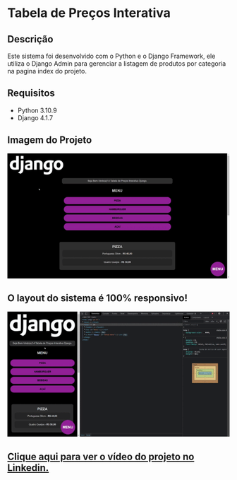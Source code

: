 # Tabela de Preços Interativa

## Descrição
<p>
Este sistema foi desenvolvido com o Python e o Django Framework, ele utiliza o Django Admin para gerenciar a 
listagem de produtos por categoria na pagina index do projeto. 
</p>

## Requisitos

 - Python 3.10.9
 - Django 4.1.7

## Imagem do Projeto

<img src="./img_readme/index.gif">

## O layout do sistema é 100% responsivo!
<img src="./img_readme/index_responsivo.gif">

## <a href="https://www.linkedin.com/feed/update/urn:li:activity:7032764429154795520/">Clique aqui  para ver o vídeo do projeto no Linkedin.</a>